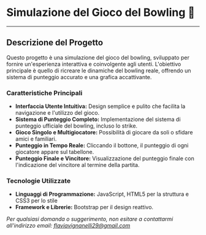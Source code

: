 # Simulazione del Gioco del Bowling 🎳
________________________________________

## Descrizione del Progetto

Questo progetto è una simulazione del gioco del bowling, sviluppato per fornire un'esperienza interattiva e coinvolgente agli utenti. L'obiettivo principale è quello di ricreare le dinamiche del bowling reale, offrendo un sistema di punteggio accurato e una grafica accattivante. 

### Caratteristiche Principali

- **Interfaccia Utente Intuitiva:** Design semplice e pulito che facilita la navigazione e l'utilizzo del gioco.
- **Sistema di Punteggio Completo:** Implementazione del sistema di punteggio ufficiale del bowling, incluso lo strike.
- **Gioco Singolo e Multigiocatore:** Possibilità di giocare da soli o sfidare amici e familiari.
- **Punteggio in Tempo Reale:** Cliccando il bottone, il punteggio di ogni giocatore appare sul tabellone.
- **Punteggio Finale e Vincitore:** Visualizzazione del punteggio finale con l'indicazione del vincitore al termine della partita.

### Tecnologie Utilizzate

- **Linguaggi di Programmazione:** JavaScript, HTML5 per la struttura e CSS3 per lo stile
- **Framework e Librerie:** Bootstrap per il design reattivo.



*Per qualsiasi domanda o suggerimento, non esitare a contattarmi all'indirizzo email: flaviavignanelli29@gmail.com*
